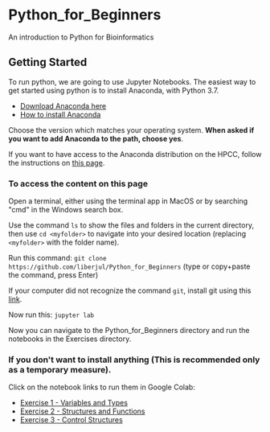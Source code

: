 # Python_for_Beginners

An introduction to Python for Bioinformatics

## Getting Started

To run python, we are going to use Jupyter Notebooks. The easiest way to get started using python is to install Anaconda, with Python 3.7.

- [Download Anaconda here](https://www.anaconda.com/distribution/#download-section)
- [How to install Anaconda](https://docs.anaconda.com/anaconda/install/)

Choose the version which matches your operating system. **When asked if you want to add Anaconda to the path, choose yes**.

If you want to have access to the Anaconda distribution on the HPCC, follow the instructions on [this page](https://wiki.hpcc.msu.edu/display/ITH/Using+conda#Usingconda-InstallationofAnaconda).

### To access the content on this page

Open a terminal, either using the terminal app in MacOS or by searching "cmd" in the Windows search box.

Use the command `ls` to show the files and folders in the current directory, then use `cd <myfolder>` to navigate into your desired location (replacing `<myfolder>` with the folder name).

Run this command: `git clone https://github.com/liberjul/Python_for_Beginners` (type or copy+paste the command, press Enter)

If your computer did not recognize the command `git`, install git using this [link](https://git-scm.com/downloads).

Now run this: `jupyter lab`

Now you can navigate to the Python_for_Beginners directory and run the notebooks in the Exercises directory.

### If you don't want to install anything (This is recommended only as a temporary measure).

Click on the notebook links to run them in Google Colab:

- [Exercise 1 - Variables and Types](https://colab.research.google.com/github/liberjul/Python_for_Beginners/blob/master/Exercises/Exercise_01_Variables_Types.ipynb)
- [Exercise 2 - Structures and Functions](https://colab.research.google.com/github/liberjul/Python_for_Beginners/blob/master/Exercises/Exercise_02_Structures_Functions.ipynb)
- [Exercise 3 - Control Structures](https://colab.research.google.com/github/liberjul/Python_for_Beginners/blob/master/Exercises/Exercise_03_Control_Structures.ipynb)
